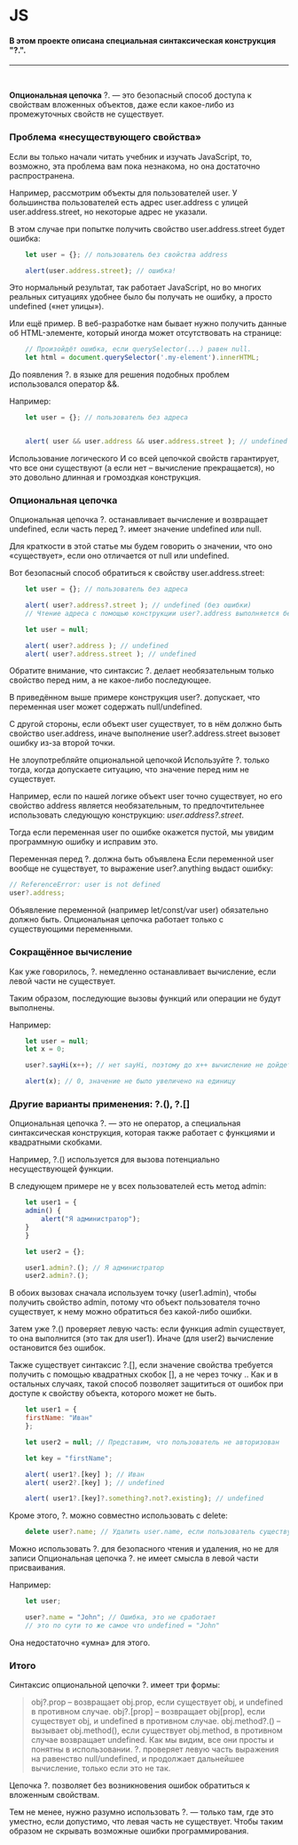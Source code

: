 #   JS
#### В этом проекте описана специальная синтаксическая конструкция "?.".

<hr>


<br>


**Опциональная цепочка** ?. — это безопасный способ доступа к свойствам вложенных объектов, даже если какое-либо из промежуточных свойств не существует.

### Проблема «несуществующего свойства»

Если вы только начали читать учебник и изучать JavaScript, то, возможно, эта проблема вам пока незнакома, но она достаточно распространена.

Например, рассмотрим объекты для пользователей user. У большинства пользователей есть адрес user.address с улицей user.address.street, но некоторые адрес не указали.

В этом случае при попытке получить свойство user.address.street будет ошибка:
```js
    let user = {}; // пользователь без свойства address

    alert(user.address.street); // ошибка! 
```
Это нормальный результат, так работает JavaScript, но во многих реальных ситуациях удобнее было бы получать не ошибку, а просто undefined («нет улицы»).

Или ещё пример. В веб-разработке нам бывает нужно получить данные об HTML-элементе, который иногда может отсутствовать на странице:
```js
    // Произойдёт ошибка, если querySelector(...) равен null.
    let html = document.querySelector('.my-element').innerHTML;
```
До появления ?. в языке для решения подобных проблем использовался оператор &&.

Например:
```js
    let user = {}; // пользователь без адреса


    alert( user && user.address && user.address.street ); // undefined (без ошибки)
```
Использование логического И со всей цепочкой свойств гарантирует, что все они существуют (а если нет – вычисление прекращается), но это довольно длинная и громоздкая конструкция.

### Опциональная цепочка

Опциональная цепочка ?. останавливает вычисление и возвращает undefined, если часть перед ?. имеет значение undefined или null.

Для краткости в этой статье мы будем говорить о значении, что оно «существует», если оно отличается от null или undefined.

Вот безопасный способ обратиться к свойству user.address.street:
```js
    let user = {}; // пользователь без адреса

    alert( user?.address?.street ); // undefined (без ошибки)
    // Чтение адреса с помощью конструкции user?.address выполняется без ошибок, даже если объекта user не существует:

    let user = null;

    alert( user?.address ); // undefined
    alert( user?.address.street ); // undefined
```
Обратите внимание, что синтаксис ?. делает необязательным только свойство перед ним, а не какое-либо последующее.

В приведённом выше примере конструкция user?. допускает, что переменная user может содержать null/undefined.

С другой стороны, если объект user существует, то в нём должно быть свойство user.address, иначе выполнение user?.address.street вызовет ошибку из-за второй точки.

Не злоупотребляйте опциональной цепочкой
Используйте ?. только тогда, когда допускаете ситуацию, что значение перед ним не существует.

Например, если по нашей логике объект user точно существует, но его свойство address является необязательным, то предпочтительнее использовать следующую конструкцию: 
*user.address?.street*.

Тогда если переменная user по ошибке окажется пустой, мы увидим программную ошибку и исправим это.

Переменная перед ?. должна быть объявлена
Если переменной user вообще не существует, то выражение user?.anything выдаст ошибку:
```js
// ReferenceError: user is not defined
user?.address;
```
Объявление переменной (например let/const/var user) обязательно должно быть. Опциональная цепочка работает только с существующими переменными.

### Сокращённое вычисление

Как уже говорилось, ?. немедленно останавливает вычисление, если левой части не существует.

Таким образом, последующие вызовы функций или операции не будут выполнены.

Например:
```js
    let user = null;
    let x = 0;

    user?.sayHi(x++); // нет sayHi, поэтому до x++ вычисление не дойдет

    alert(x); // 0, значение не было увеличено на единицу
```

### Другие варианты применения: ?.(), ?.[]

Опциональная цепочка ?. — это не оператор, а специальная синтаксическая конструкция, которая также работает с функциями и квадратными скобками.

Например, ?.() используется для вызова потенциально несуществующей функции.

В следующем примере не у всех пользователей есть метод admin:
```js
    let user1 = {
    admin() {
        alert("Я администратор");
    }
    }

    let user2 = {};

    user1.admin?.(); // Я администратор
    user2.admin?.();
```
В обоих вызовах сначала используем точку (user1.admin), чтобы получить свойство admin, потому что объект пользователя точно существует, к нему можно обратиться без какой-либо ошибки.

Затем уже ?.() проверяет левую часть: если функция admin существует, то она выполнится (это так для user1). Иначе (для user2) вычисление остановится без ошибок.

Также существует синтаксис ?.[], если значение свойства требуется получить с помощью квадратных скобок [], а не через точку .. Как и в остальных случаях, такой способ позволяет защититься от ошибок при доступе к свойству объекта, которого может не быть.
```js
    let user1 = {
    firstName: "Иван"
    };

    let user2 = null; // Представим, что пользователь не авторизован

    let key = "firstName";

    alert( user1?.[key] ); // Иван
    alert( user2?.[key] ); // undefined

    alert( user1?.[key]?.something?.not?.existing); // undefined
```
Кроме этого, ?. можно совместно использовать с delete:
```js
    delete user?.name; // Удалить user.name, если пользователь существует
```
Можно использовать ?. для безопасного чтения и удаления, но не для записи
Опциональная цепочка ?. не имеет смысла в левой части присваивания.

Например:
```js
    let user;

    user?.name = "John"; // Ошибка, это не сработает
    // это по сути то же самое что undefined = "John"
```
Она недостаточно «умна» для этого.

### Итого
Синтаксис опциональной цепочки ?. имеет три формы:

> obj?.prop – возвращает obj.prop, если существует obj, и undefined в противном случае.
> obj?.[prop] – возвращает obj[prop], если существует obj, и undefined в противном случае.
> obj.method?.() – вызывает obj.method(), если существует obj.method, в противном случае возвращает undefined.
Как мы видим, все они просты и понятны в использовании. ?. проверяет левую часть выражения на равенство null/undefined, и продолжает дальнейшее вычисление, только если это не так.

Цепочка ?. позволяет без возникновения ошибок обратиться к вложенным свойствам.

Тем не менее, нужно разумно использовать ?. — только там, где это уместно, если допустимо, что левая часть не существует. Чтобы таким образом не скрывать возможные ошибки программирования.
